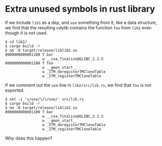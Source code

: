 Extra unused symbols in rust library
====================================

If we include `lib1` as a dep, and `use` something from it, like a data structure, we find that the resulting cdylib contains the function `foo` from `lib1` even though  it is not used.

    $ cd lib2/
    $ cargo build -r
    $ nm -D target/release/liblib2.so
    0000000000001100 T bar
                     w __cxa_finalize@GLIBC_2.2.5
    0000000000001100 T foo
                     w __gmon_start__
                     w _ITM_deregisterTMCloneTable
                     w _ITM_registerTMCloneTable

If we comment out the `use` line in `lib2/src/lib.rs`, we find that `foo` is not exported.

    $ set -i 's/use/\/\/use/' src/lib.rs
    $ cargo build -r
    $ nm -D target/release/liblib2.so
    0000000000001100 T bar
                     w __cxa_finalize@GLIBC_2.2.5
                     w __gmon_start__
                     w _ITM_deregisterTMCloneTable
                     w _ITM_registerTMCloneTable

Why does this happen?
